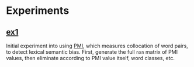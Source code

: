 # Experiments


## [ex1](ex1.ipynb)

Initial experiment into using [PMI](https://en.wikipedia.org/wiki/Pointwise_mutual_information), which measures collocation of word pairs, to detect lexical semantic bias.
First, generate the full `nxn` matrix of PMI values, then eliminate according to PMI value itself, word classes, etc.
